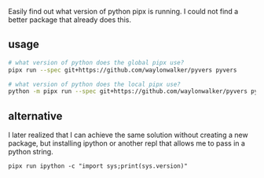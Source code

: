 Easily find out what version of python pipx is running. I could not find a
better package that already does this.

## usage

``` bash
# what version of python does the global pipx use?
pipx run --spec git+https://github.com/waylonwalker/pyvers pyvers

# what version of python does the local pipx use?
python -m pipx run --spec git+https://github.com/waylonwalker/pyvers pyvers
```

## alternative

I later realized that I can achieve the same solution without creating a new
package, but installing ipython or another repl that allows me to pass in a
python string.

```
pipx run ipython -c "import sys;print(sys.version)"
```
